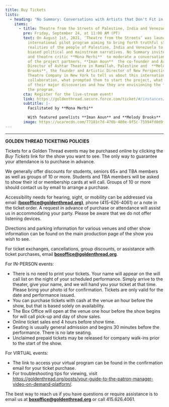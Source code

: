 ```yaml
---
title: Buy Tickets
lists:
  - heading: "No Summary: Conversations with Artists that Don't Fit in a Box!"
    items:
      - title: Theatre from the Streets of Palestine, India and Venezuela
        pre: Friday, September 24, at 11:00 AM (PT)
        text: On August 1st, 2021, ‘Theatre from the Streets’ was launched as an
          international pilot program aiming to bring forth truthful stories and
          realities of the people of Palestine, India and Venezuela to contrast
          biased political and mainstream narratives. No Summary invites writer
          and theatre critic **Mona Merhi**  to moderate a conversation with two
          of the project partners, **Iman Aoun**  the co-founder and Artistic
          Director of Ashtar Theatre in Ramallah, Palestine and  **Melody
          Brooks**, the founder and Artistic Director of New Perspectives
          Theatre Company in New York to tell us about this international
          collaboration, what prompted them to start the project, what are some
          of their major discoveries and how they are envisioning the future of
          the program.
        cta: Register for the live-stream event!
        link: https://goldenthread.secure.force.com/ticket/#/instances/a0F3Z00000rf7c9UAA
        subtitle: |-
          Facilitated by **Mona Merhi**

          With featured panelists **Iman Aoun** and **Melody Brooks**
        image: https://ucarecdn.com/77181c7d-470b-480e-9f5c-75994fd0d9f1/
---
```

- - -

**GOLDEN THREAD TICKETING POLICIES**

Tickets for a Golden Thread events may be purchased online by clicking the *Buy Tickets* link for the show you want to see. The only way to guarantee your attendance is to purchase in advance.

We generally offer discounts for students, seniors 65+ and TBA members as well as groups of 10 or more. Students and TBA members will be asked to show their id or membership cards at will call. Groups of 10 or more should contact us by email to arrange a purchase.

Accessibility needs for hearing, sight, or mobility can be addressed via email (**[boxoffice@goldenthread.org](mailto:boxoffice@goldenthread.org))**, phone (415-626-4061) or a note in the ticket order. A request in advance of purchase or attendance will assist us in accommodating your party. Please be aware that we do not offer listening devices.

Directions and parking information for various venues and other show information can be found on the main production page of the show you wish to see.

For ticket exchanges, cancellations, group discounts, or assistance with ticket purchases, email **[boxoffice@goldenthread.org](mailto:boxoffice@goldenthread.org)**.

For IN-PERSON events:

* There is no need to print your tickets. Your name will appear on the will call list on the night of your scheduled performance. Simply arrive to the theater, give your name, and we will hand you your ticket at that time. Please bring your photo id for confirmation. Tickets are only valid for the date and performance issued.
* You can purchase tickets with cash at the venue an hour before the show, but that is based solely on availability.
* The Box Office will open at the venue one hour before the show begins for will call pick-up and day of show sales.
* Online ticket sales end 4 hours before show time.
* Seating is usually general admission and begins 30 minutes before the performance. There is no late seating.
* Unclaimed prepaid tickets may be released for company walk-ins prior to the start of the show.

For VIRTUAL events:

* The link to access your virtual program can be found in the confirmation email for your ticket purchase.
* For troubleshooting tips for viewing, visit https://goldenthread.org/posts/your-guide-to-the-patron-manager-video-on-demand-platform/.

The best way to reach us if you have questions or require assistance is to email us at **[boxoffice@goldenthread.org](mailto:boxoffice@goldenthread.org)** or call 415.626.4061.